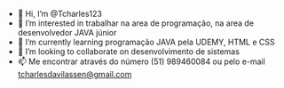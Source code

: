 - 👋 Hi, I’m @Tcharles123
- 👀 I’m interested in  trabalhar na area de programação, na area de desenvolvedor JAVA júnior  
- 🌱 I’m currently learning  programação JAVA pela UDEMY, HTML e CSS 
- 💞️ I’m looking to collaborate on  desenvolvimento de sistemas  
- 📫 Me encontrar através do número (51) 989460084 ou pelo e-mail tcharlesdavilassen@gmail.com

<!---
Tcharles123/Tcharles123 is a ✨ special ✨ repository because its `README.md` (this file) appears on your GitHub profile.
You can click the Preview link to take a look at your changes.
--->
